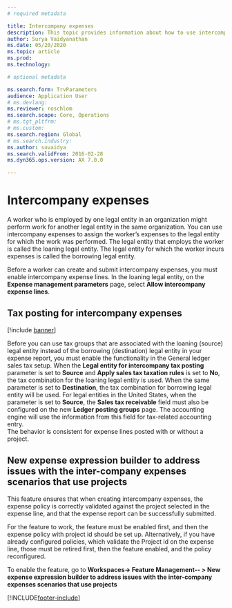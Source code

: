 ```yaml
---
# required metadata

title: Intercompany expenses
description: This topic provides information about how to use intercompany expenses to assign a worker’s expenses to the legal entity for which the work was performed.
author: Surya Vaidyanathan
ms.date: 05/20/2020
ms.topic: article
ms.prod: 
ms.technology: 

# optional metadata

ms.search.form: TrvParameters
audience: Application User
# ms.devlang: 
ms.reviewer: roschlom
ms.search.scope: Core, Operations
# ms.tgt_pltfrm: 
# ms.custom: 
ms.search.region: Global
# ms.search.industry: 
ms.author: suvaidya
ms.search.validFrom: 2016-02-28
ms.dyn365.ops.version: AX 7.0.0

---
```


# Intercompany expenses

A worker who is employed by one legal entity in an organization might perform work for another legal entity in the same organization. You can use intercompany expenses to assign the worker’s expenses to the legal entity for which the  work was performed. The legal entity that employs the worker is called the loaning legal entity. The legal entity for which the worker incurs expenses is called the borrowing legal entity. 

Before a worker can create and submit intercompany expenses, you must enable intercompany expense lines. In the loaning legal entity, on the **Expense management parameters** page, select **Allow intercompany expense lines**. 

## Tax posting for intercompany expenses

[!include [banner](../includes/banner.md)]

Before you can use tax groups that are associated with the loaning (source) legal entity instead of the borrowing (destination) legal entity in your expense report, you must enable the functionality in the General ledger sales tax setup. 
When the **Legal entity for intercompany tax posting** parameter is set to **Source** and **Apply sales tax taxation rules** is set to **No**, the tax combination for the loaning legal entity is used. When the same parameter is set to **Destination**, the tax combination for borrowing legal entity will be used. 
For legal entities in the United States, when the parameter is set to **Source**, the **Sales tax receivable** field must also be configured on the new **Ledger posting groups** page. The accounting engine will use the information from this field for tax-related accounting entry.   
The behavior is consistent for expense lines posted with or without a project.  

## New expense expression builder to address issues with the inter-company expenses scenarios that use projects
This feature ensures that when creating intercompany expenses, the expense policy is correctly validated against the project selected in the expense line, and that the expense report can be successfully submitted.

For the feature to work, the feature must be enabled first, and then the expense policy with project id should be set up. 
Alternatively, if you have already configured policies, which validate the Project id on the expense line, those must be retired first, then the feature enabled, and the policy reconfigured.

To enable the feature, go to **Workspaces-> Feature Management-- > New expense expression builder to address issues with the inter-company expenses scenarios that use projects**

[!INCLUDE[footer-include](../includes/footer-banner.md)]
